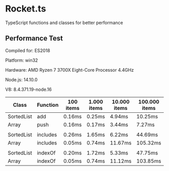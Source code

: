 # Rocket.ts

TypeScript functions and classes for better performance

## Performance Test

Compiled for: ES2018

Platform: win32

Hardware: AMD Ryzen 7 3700X Eight-Core Processor 4.4GHz

Node.js: 14.10.0

V8: 8.4.371.19-node.16

| Class      | Function | 100 items | 1.000 items | 10.000 items | 100.000 items | 1.000.000 items |
| ---------- | -------- | --------- | ----------- | ------------ | ------------- | --------------- |
| SortedList | add      | 0.16ms    | 0.25ms      | 4.94ms       | 10.25ms       | 46.80ms         |
| Array      | push     | 0.16ms    | 0.17ms      | 3.44ms       | 7.27ms        | 55.53ms         |
|            |          |           |             |              |               |
| SortedList | includes | 0.26ms    | 1.65ms      | 6.22ms       | 44.69ms       | 498.72ms        |
| Array      | includes | 0.05ms    | 0.74ms      | 11.67ms      | 105.32ms      | 1069.92ms       |
|            |          |           |             |              |               |
| SortedList | indexOf  | 0.20ms    | 1.72ms      | 5.33ms       | 47.75ms       | 501.86ms        |
| Array      | indexOf  | 0.05ms    | 0.74ms      | 11.12ms      | 103.85ms      | 1091.95ms       |
